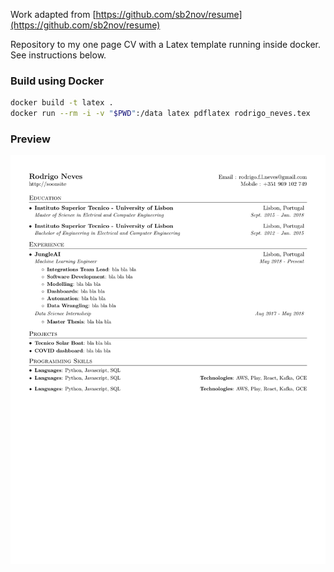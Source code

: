 Work adapted from [https://github.com/sb2nov/resume](https://github.com/sb2nov/resume)

Repository to my one page CV with a Latex template running inside docker. See instructions below.

### Build using Docker

```sh
docker build -t latex .
docker run --rm -i -v "$PWD":/data latex pdflatex rodrigo_neves.tex
```

### Preview

![Resume Screenshot](/resume_preview.png)

